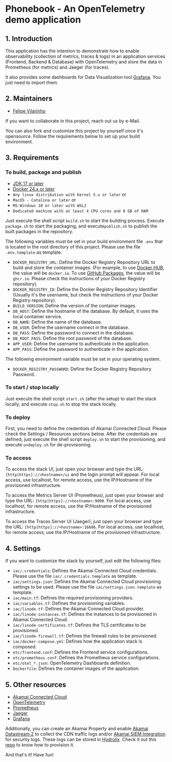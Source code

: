 # Phonebook - An OpenTelemetry demo application

## 1. Introduction
This application has the intention to demonstrate how to enable observability (collection of metrics, traces & logs) in 
an application services (Frontend, Backend & Database) with OpenTelemetry and store the data in Prometheus (for metrics)
and Jaeger (for traces).

It also provides some dashboards for Data Visualization tool [Grafana](https://www.grafana.com). You just need to import them.

## 2. Maintainers
- [Felipe Vilarinho](https://www.linkedin.com/in/fvilarinho)

If you want to collaborate in this project, reach out us by e-Mail.

You can also fork and customize this project by yourself once it's opensource. Follow the requirements below to set up 
your build environment.

## 3. Requirements

### To build, package and publish
- [JDK 17 or later](https://www.oracle.com/java/technologies/downloads)
- [Docker 24.x or later](https://www.docker.com)
- `Any linux distribution with Kernel 5.x or later` or
- `MacOS - Catalina or later` or
- `MS-Windows 10 or later with WSL2`
- `Dedicated machine with at least 4 CPU cores and 8 GB of RAM`

Just execute the shell script `build.sh` to start the building process. Execute `package.sh` to start the packaging, and 
execute`publish.sh` to publish the built packages in the repository.

The following variables must be set in your build environment file `.env` that is located in the root directory of this
project. Please use the file `.env.template` as template.

- `DOCKER_REGISTRY_URL`: Define the Docker Registry Repository URL to build and store the container images. (For 
example, to use [Docker HUB](https://hub.docker.com), the value will be `docker.io`. To use 
[GitHub Packages]('https://github.com'), the value will be `ghcr.io`. Please check the instructions of your Docker 
Registry repository).
- `DOCKER_REGISTRY_ID`: Define the Docker Registry Repository Identifier (Usually it's the username, but check the 
instructions of your Docker Registry repository).
- `BUILD_VERSION`: Define the version of the container images.
- `DB_HOST`: Define the hostname of the database. By default, it uses the local container service.
- `DB_NAME`: Define the name of the database.
- `DB_USER`: Define the username connect in the database.
- `DB_PASS`: Define the password to connect in the database.
- `DB_ROOT_PASS`: Define the root password of the database.
- `APP_USER`: Define the username to authenticate in the application.
- `APP_PASS`: Define the password to authenticate in the application.
  
The following environment variable must be set in your operating system.
- `DOCKER_REGISTRY_PASSWORD`: Define the Docker Registry Repository Password.

### To start / stop locally
Just execute the shell script `start.sh` (after the setup) to start the stack locally, and execute `stop.sh` to stop the
stack locally.

### To deploy
First, you need to define the credentials of Akamai Connected Cloud. Please check the Settings / Resources sections 
below.
After the credentials are defined, just execute the shell script `deploy.sh` to start the provisioning, and execute 
`undeploy.sh` for de-provisioning.

### To access
To access the stack UI, just open your browser and type the URL: `[http|https]://<hostname>/ui` and the login prompt 
will appear. For local access, use localhost, for remote access, use the IP/Hostname of the provisioned infrastructure.

To access the Metrics Server UI (Prometheus), just open your browser and type the URL: `[http|https]://<hostname>:9090`. 
For local access, use localhost, for remote access, use the IP/Hostname of the provisioned infrastructure.

To access the Traces Server UI (Jaeger), just open your browser and type the URL: `[http|https]://<hostname>:16686`.
For local access, use localhost, for remote access, use the IP/Hostname of the provisioned infrastructure.

## 4. Settings
If you want to customize the stack by yourself, just edit the following files:
- `iac/.credentials`: Defines the Akamai Connected Cloud credentials. Please use the file `iac/.credentials.template` as
template.
- `iac/settings.json`: Defines the Akamai Connected Cloud provisioning settings to be used. Please use the file `iac/settings.json.template` 
as template.
- `iac/main.tf`: Defines the required provisioning providers.
- `iac/variables.tf`: Defines the provisioning variables.
- `iac/linode.tf`: Defines the Akamai Connected Cloud provider.
- `iac/linode-instances.tf`: Defines the instances to be provisioned in Akamai Connected Cloud.
- `iac/linode-certificates.tf`: Defines the TLS certificates to be provisioned.
- `iac/linode-firewall.tf`: Defines the firewall rules to be provisioned.
- `iac/docker-compose.yml`: Defines how the application stack is composed.
- `etc/frontend.conf`: Defines the Frontend service configurations.
- `etc/prometheus.conf`: Defines the Prometheus service configurations.
- `etc/otel_*.json`: OpenTelemetry Dashboards definition.
- `Dockerfile`: Defines the container images of the application.

## 5. Other resources
- [Akamai Connected Cloud](https://www.linode.com/)
- [OpenTelemetry](https://opentelemetry.io/)
- [Prometheus](https://prometheus.io/)
- [Jaeger](https://www.jaegertracing.io/)
- [Grafana](https://www.grafana.com/)

Additionally, you can create an Akamai Property and enable [Akamai Datastream 2](https://techdocs.akamai.com/datastream2/docs/welcome-datastream2)
to collect the CDN traffic logs and/or [Akamai SIEM Integration](https://techdocs.akamai.com/siem-integration/docs/welcome-siem-integration)
for security logs. These logs can be stored in [Hydrolix](https://www.hydrolix.io). Check it out this [repo](https://www.github.com/fvilarinho/hydrolix-demo)
to know how to provision it.

And that's it! Have fun!
